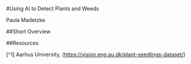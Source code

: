 #Using AI to Detect Plants and Weeds

Paula Madetzke

##Short Overview

##Resources

[^1] Aarhus University, (https://vision.eng.au.dk/plant-seedlings-dataset/)
